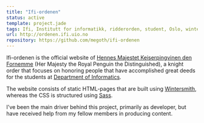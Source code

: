 ```yaml
---
title: "Ifi-ordenen"
status: active
template: project.jade
tags: Ifi, Institutt for informatikk, ridderorden, student, Oslo, wintersmith, javascript
url: http://ordenen.ifi.uio.no
repository: https://github.com/megoth/ifi-ordenen
---
```


Ifi-ordenen is the official website of [Hennes Majestet Keiserpingvinen den Fornemme](http://ordenen.ifi.uio.no/) (Her Majesty the Royal Penguin the Distinguished), a knight order that focuses on honoring people that have accomplished great deeds for the students at [Department of Informatics](http://ifi.uio.no).

The website consists of static HTML-pages that are built using [Wintersmith](http://wintersmith.io/), whereas the CSS is structured using [Sass](http://sass-lang.com/).

I've been the main driver behind this project, primarily as developer, but have received help from my fellow members in producing content.